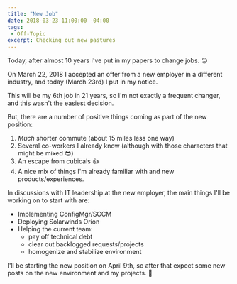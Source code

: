 ```yaml
---
title: "New Job"
date: 2018-03-23 11:00:00 -04:00
tags:
 - Off-Topic
excerpt: Checking out new pastures
---
```


Today, after almost 10 years I've put in my papers to change jobs. :pensive:

On March 22, 2018 I accepted an offer from a new employer in a different industry, and today (March 23rd) I put in my notice.

This will be my 6th job in 21 years, so I'm not exactly a frequent changer, and this wasn't the easiest decision.

But, there are a number of positive things coming as part of the new position:

1) *Much* shorter commute (about 15 miles less one way)
2) Several co-workers I already know (although with those characters that might be mixed :sunglasses:)
3) An escape from cubicals :+1:
4) A nice mix of things I'm already familiar with and new products/experiences.

In discussions with IT leadership at the new employer, the main things I'll be working on to start with are:

- Implementing ConfigMgr/SCCM
- Deploying Solarwinds Orion
- Helping the current team:
    - pay off technical debt
    - clear out backlogged requests/projects
    - homogenize and stabilize environment

I'll be starting the new position on April 9th, so after that expect some new posts on the new environment and my projects. :metal:
